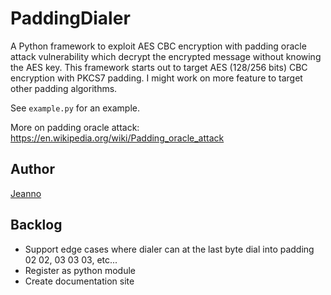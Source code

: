 # PaddingDialer
A Python framework to exploit AES CBC encryption with padding oracle attack vulnerability which decrypt the encrypted message without knowing the AES key.
This framework starts out to target AES (128/256 bits) CBC encryption with PKCS7 padding. I might work on more feature to target other padding algorithms.

See `example.py` for an example.

More on padding oracle attack:
https://en.wikipedia.org/wiki/Padding_oracle_attack

## Author
[Jeanno](https://jeanno.github.io/)

## Backlog
- Support edge cases where dialer can at the last byte dial into padding 02 02, 03 03 03, etc...
- Register as python module
- Create documentation site

